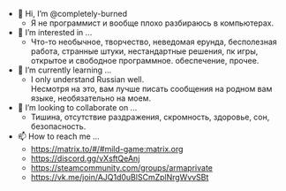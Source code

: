 - 👋 Hi, I’m @completely-burned
  - Я не программист и вообще плохо разбираюсь в компьютерах.
- 👀 I’m interested in ...
  - Что-то необычное, творчество, неведомая ерунда, бесполезная работа, странные штуки, нестандартные решения, пк игры, открытое и свободное программное. обеспечение, прочее.
- 🌱 I’m currently learning ...
  - I only understand Russian well.  
  Несмотря на это, вам лучше писать сообщения на родном вам языке, необязательно на моем.
- 💞️ I’m looking to collaborate on ...
  - Тишина, отсутствие раздражения, скромность, здоровье, сон, безопасность.
- 📫 How to reach me ...  
    - https://matrix.to/#/#mild-game:matrix.org  
    - https://discord.gg/vXsftQeAnj  
    - https://steamcommunity.com/groups/armaprivate  
    - https://vk.me/join/AJQ1d0uBlSCmZplNrgWvvSBt

<!---
completely-burned/completely-burned is a ✨ special ✨ repository because its `README.md` (this file) appears on your GitHub profile.
You can click the Preview link to take a look at your changes.
--->
